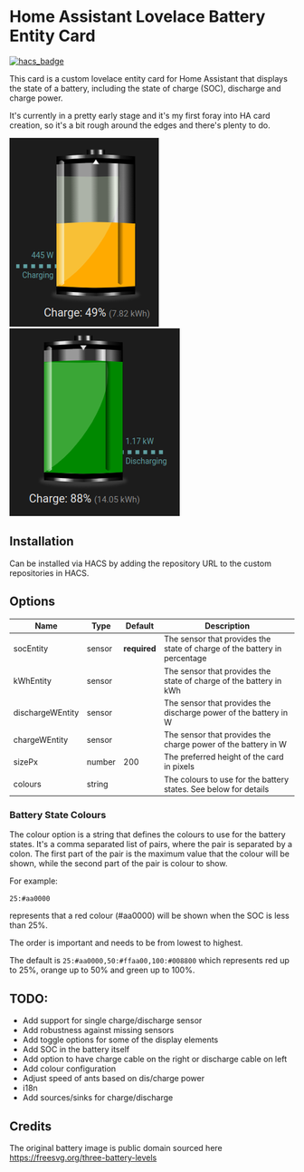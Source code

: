# Home Assistant Lovelace Battery Entity Card

[![hacs_badge](https://img.shields.io/badge/HACS-Custom-41BDF5.svg?style=for-the-badge)](https://github.com/hacs/integration)

This card is a custom lovelace entity card for Home Assistant that displays the state of a battery, including
the state of charge (SOC), discharge and charge power.

It's currently in a pretty early stage and it's my first foray into HA card creation, so it's a bit rough around the
edges and there's plenty to do.

![Battery Entity Card](docs/charging.png)
![Battery Entity Card](docs/discharging.png)

## Installation

Can be installed via HACS by adding the repository URL to the custom repositories in HACS.

## Options

| Name             | Type   | Default      | Description                                                               |
|------------------|--------|--------------|---------------------------------------------------------------------------|
| socEntity        | sensor | **required** | The sensor that provides the state of charge of the battery in percentage |
| kWhEntity        | sensor |              | The sensor that provides the state of charge of the battery in kWh        |
| dischargeWEntity | sensor |              | The sensor that provides the discharge power of the battery in W          |
| chargeWEntity    | sensor |              | The sensor that provides the charge power of the battery in W             |
| sizePx           | number | 200          | The preferred height of the card in pixels                                |
| colours          | string |              | The colours to use for the battery states. See below for details          |

### Battery State Colours

The colour option is a string that defines the colours to use for the battery states.
It's a comma separated list of pairs, where the pair is separated by a colon. The first
part of the pair is the maximum value that the colour will be shown, while the second
part of the pair is colour to show.

For example:
```
25:#aa0000
```
represents that a red colour (#aa0000) will be shown when the SOC is less than 25%.

The order is important and needs to be from lowest to highest.

The default is `25:#aa0000,50:#ffaa00,100:#008800` which represents
red up to 25%, orange up to 50% and green up to 100%.

## TODO:

* Add support for single charge/discharge sensor
* Add robustness against missing sensors
* Add toggle options for some of the display elements
* Add SOC in the battery itself
* Add option to have charge cable on the right or discharge cable on left
* Add colour configuration
* Adjust speed of ants based on dis/charge power
* i18n
* Add sources/sinks for charge/discharge

## Credits

The original battery image is public domain sourced here https://freesvg.org/three-battery-levels
